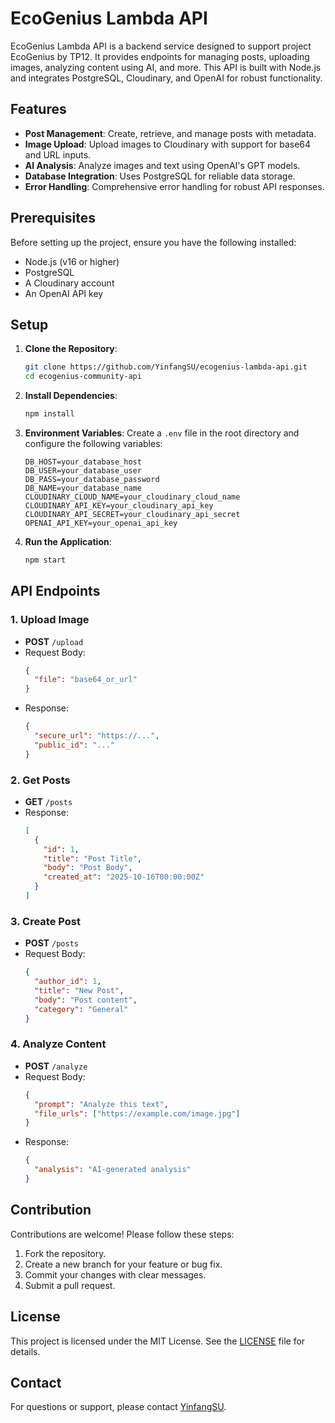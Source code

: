 # EcoGenius Lambda API

EcoGenius Lambda API is a backend service designed to support project EcoGenius by TP12. It provides endpoints for managing posts, uploading images, analyzing content using AI, and more. This API is built with Node.js and integrates PostgreSQL, Cloudinary, and OpenAI for robust functionality.

## Features

- **Post Management**: Create, retrieve, and manage posts with metadata.
- **Image Upload**: Upload images to Cloudinary with support for base64 and URL inputs.
- **AI Analysis**: Analyze images and text using OpenAI's GPT models.
- **Database Integration**: Uses PostgreSQL for reliable data storage.
- **Error Handling**: Comprehensive error handling for robust API responses.

## Prerequisites

Before setting up the project, ensure you have the following installed:

- Node.js (v16 or higher)
- PostgreSQL
- A Cloudinary account
- An OpenAI API key

## Setup

1. **Clone the Repository**:
   ```bash
   git clone https://github.com/YinfangSU/ecogenius-lambda-api.git
   cd ecogenius-community-api
   ```

2. **Install Dependencies**:
   ```bash
   npm install
   ```

3. **Environment Variables**:
   Create a `.env` file in the root directory and configure the following variables:
   ```env
   DB_HOST=your_database_host
   DB_USER=your_database_user
   DB_PASS=your_database_password
   DB_NAME=your_database_name
   CLOUDINARY_CLOUD_NAME=your_cloudinary_cloud_name
   CLOUDINARY_API_KEY=your_cloudinary_api_key
   CLOUDINARY_API_SECRET=your_cloudinary_api_secret
   OPENAI_API_KEY=your_openai_api_key
   ```

4. **Run the Application**:
   ```bash
   npm start
   ```

## API Endpoints

### 1. Upload Image
- **POST** `/upload`
- Request Body:
  ```json
  {
    "file": "base64_or_url"
  }
  ```
- Response:
  ```json
  {
    "secure_url": "https://...",
    "public_id": "..."
  }
  ```

### 2. Get Posts
- **GET** `/posts`
- Response:
  ```json
  [
    {
      "id": 1,
      "title": "Post Title",
      "body": "Post Body",
      "created_at": "2025-10-16T00:00:00Z"
    }
  ]
  ```

### 3. Create Post
- **POST** `/posts`
- Request Body:
  ```json
  {
    "author_id": 1,
    "title": "New Post",
    "body": "Post content",
    "category": "General"
  }
  ```

### 4. Analyze Content
- **POST** `/analyze`
- Request Body:
  ```json
  {
    "prompt": "Analyze this text",
    "file_urls": ["https://example.com/image.jpg"]
  }
  ```
- Response:
  ```json
  {
    "analysis": "AI-generated analysis"
  }
  ```

## Contribution

Contributions are welcome! Please follow these steps:

1. Fork the repository.
2. Create a new branch for your feature or bug fix.
3. Commit your changes with clear messages.
4. Submit a pull request.

## License

This project is licensed under the MIT License. See the [LICENSE](LICENSE) file for details.

## Contact

For questions or support, please contact [YinfangSU](https://github.com/YinfangSU).